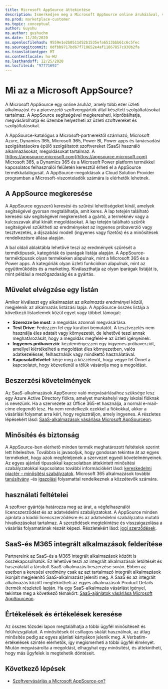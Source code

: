 ```yaml
---
title: Microsoft AppSource áttekintése
description: Ismerkedjen meg a Microsoft AppSource online áruházával, valamint arról, hogy miként találhatja meg és tekintheti meg a szoftverek és megoldások részletes katalógusát.
ms.prod: marketplace-customer
ms.topic: conceptual
author: Guyshu
ms.author: gushuchm
ms.date: 11/20/2020
ms.openlocfilehash: 9559e1e2b0511d52b1535efa6513bbb61c6c5fec
ms.sourcegitcommit: 0dfbb9717bd67f710652e4af11867857c930b2fa
ms.translationtype: MT
ms.contentlocale: hu-HU
ms.lasthandoff: 12/25/2020
ms.locfileid: "97771692"
---
```

# <a name="what-is-microsoft-appsource"></a>Mi az a Microsoft AppSource?

A Microsoft AppSource egy online áruház, amely több ezer üzleti alkalmazást és a piacvezető szoftvergyártók által készített szolgáltatásokat tartalmaz. A AppSource segítségével megkeresheti, kipróbálhatja, megvásárolhatja és üzembe helyezheti az üzleti szoftvereket és szolgáltatásokat.

A AppSource-katalógus a Microsoft-partnerektől származó, Microsoft Azure, Dynamics 365, Microsoft 365, Power BI, Power apps és tanácsadási szolgáltatásokra épülő szolgáltatott szoftvereket (SaaS) használó alkalmazásokat, megoldásokat tartalmaz. A [https://appsource.microsoft.com](https://appsource.microsoft.com) Microsoft 365, a Dynamics 365 és a Microsoft Power platform termékkel kapcsolatos felhasználói felületén keresztül érheti el a AppSource termékkatalógusát. A AppSource-megoldások a Cloud Solution Provider programban a Microsoft-viszonteladók számára is elérhetők lehetnek.

## <a name="find-what-you-need-on-appsource"></a>A AppSource megkeresése

A AppSource egyszerű keresési és szűrési lehetőségeket kínál, amelyek segítségével gyorsan megtalálhatja, amit keres. A lap tetején található keresési sáv segítségével megkeresheti a gyártó, a terméknév vagy a kulcsszavak által kínált megoldásokat. A lap tetején található szűrők segítségével szűkítheti az eredményeket az ingyenes próbaverzió vagy tesztvezetés, a díjszabási modell (ingyenes vagy fizetős) és a minősítések rendelkezésre állása alapján.

A bal oldali ablaktábla lehetővé teszi az eredmények szűrését a terméktípusok, kategóriák és iparágak listája alapján. A AppSource-terméktípusok olyan termékeken alapulnak, mint a Microsoft 365 és a Power apps. A kategóriák olyan üzleti funkciókon alapulnak, mint az együttműködés és a marketing. Kiválaszthatja az olyan iparágak listáját is, mint például a mezőgazdaság és a gyártás.

## <a name="take-action-on-a-listing"></a>Művelet elvégzése egy listán

Amikor kiválaszt egy alkalmazást az _alkalmazás eredményei_ közül, megjelenik az alkalmazás listázási lapja. A AppSource összes listája a következő listaelemek közül egyet vagy többet támogat:

- **Szerezze be most**: a megoldás azonnali megvásárlása.
- **Test Drive**: Fedezzen fel egy kurátori bemutatót. A tesztvezetés nem használja éles adatait vagy környezetét, de lehetővé teszi annak meghatározását, hogy a megoldás megfelel-e az üzleti igényeinek.
- **Ingyenes próbaverzió**: kezdeményezzen egy ingyenes próbaverziót, amellyel kiértékelheti a megoldást éles környezetben, valós adatkezeléssel, felhasználók vagy mindkettő használatával.
- **Kapcsolatfelvétel**: kérje meg a közzétevőt, hogy vegye fel Önnel a kapcsolatot, hogy közvetlenül a tőlük vásárolja meg a megoldást.

## <a name="purchasing-requirements"></a>Beszerzési követelmények

Az SaaS-alkalmazások AppSource való megvásárlásához szüksége lesz egy Azure Active Directory fiókra, amelyet munkahelyi vagy iskolai fióknak is nevezünk. Ha a szervezete az Office 365-et használja, a normál e-mail-címe elegendő lesz. Ha nem rendelkezik ezekkel a fiókokkal, akkor a vásárlási folyamat arra kéri, hogy regisztráljon, amely ingyenes. A részletes lépésekért lásd: [SaaS-alkalmazások vásárlása Microsoft AppSourceon](purchase-software-appsource.md).

## <a name="certification-and-security"></a>Minősítés és biztonság

A AppSource-ben elérhető minden termék meghatározott feltételek szerint lett hitelesítve. Továbbra is javasoljuk, hogy gondosan tekintse át az egyes termékeket, hogy azok megfeleljenek a szervezet egyedi követelményeinek. Az egyes ajánlati típusokkal kapcsolatban áttekintett minősítési szabályzatokkal kapcsolatos további információkért lásd: [kereskedelmi piactér – minősítési szabályzatok](/legal/marketplace/certification-policies). Microsoft 365 alkalmazások további [tanúsítvány](/microsoft-365-app-certification/docs/enterprise-app-certification-guide) -és [igazolási](/microsoft-365-app-certification/docs/enterprise-app-attestation-guide) folyamattal rendelkeznek a közzétevők számára.

## <a name="terms-and-conditions"></a>használati feltételei

A szoftver gyártója határozza meg az árat, a végfelhasználói licencszerződést és az adatvédelmi szabályzatokat. A AppSource minden ajánlata a kiadói licencszerződésre és az adatvédelmi szabályzatra mutató hivatkozásokat tartalmaz. A szerződések megtekintése és visszaigazolása a vásárlás folyamatának részét képezi. Részletekért lásd: [jogi szerződések](legal-contracts.md).

## <a name="discover-saas-and-m365-integrated-apps"></a>SaaS-és M365 integrált alkalmazások felderítése

Partnereink az SaaS-és a M365 integrált alkalmazások között is összekapcsolhatók. Ez lehetővé teszi az integrált alkalmazások letöltését és használatát a társított SaaS-alkalmazás beszerzése során. Ebben az esetben a keresési eredmény csak az azt tartalmazó integrált alkalmazások ikonjait megjelenítő SaaS-alkalmazást jeleníti meg. A SaaS és az integrált alkalmazás között megtekintheti az egyes alkalmazások Product Details (termék részletei) lapján. Ha egy SaaS-alkalmazás vásárlást igényel, tekintse meg a következő témakört: [SaaS-ajánlatok vásárlása Microsoft AppSourceon](purchase-software-appsource.md).

## <a name="find-ratings-and-reviews"></a>Értékelések és értékelések keresése

Az összes tőzsdei lapon megtalálhatja a többi ügyfél minősítéseit és felülvizsgálatait. A minősítések öt csillagos skálát használnak, az átlag minősítés pedig az egyes ajánlati kártyákon jelenik meg. A Verbatim-értékelések szintén elérhetők, így megismerheti a többi ügyfél élményét. Miután megvásárolta a megoldást, elhagyhat egy minősítést, és áttekintheti, hogy más ügyfelek is megtehetik döntéseit.

## <a name="next-steps"></a>Következő lépések

- [Szoftvervásárlás a Microsoft AppSource-on?](purchase-software-appsource.md)
